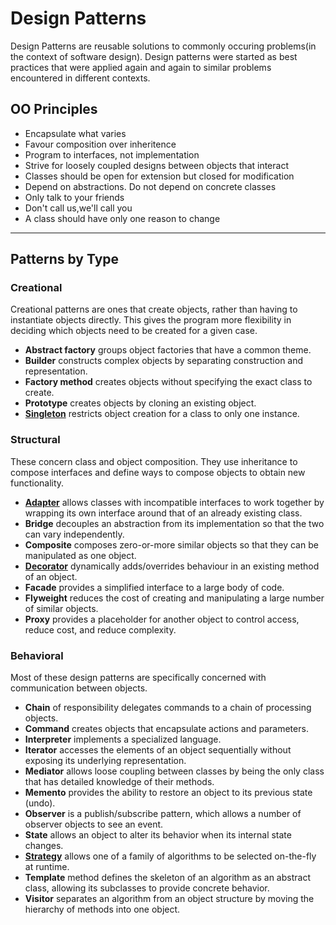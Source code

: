 # Design Patterns

Design Patterns are reusable solutions to commonly occuring problems(in the context of software design). Design patterns were started as best practices that were applied again and again to similar problems encountered in different contexts. 



## OO Principles
- Encapsulate what varies
- Favour composition over inheritence
- Program to interfaces, not implementation
- Strive for loosely coupled designs between objects that interact 
- Classes should be open for extension but closed for modification
- Depend on abstractions. Do not depend on concrete classes
- Only talk to your friends
- Don't call us,we'll call you
- A class should have only one reason to change
 
 


-----------



## Patterns by Type


### Creational 
Creational patterns are ones that create objects, rather than having to instantiate objects directly. This gives the program more flexibility in deciding which objects need to be created for a given case.

- **Abstract factory** groups object factories that have a common theme.
- **Builder** constructs complex objects by separating construction and representation.
- **Factory method** creates objects without specifying the exact class to create.
- **Prototype** creates objects by cloning an existing object.
- [**Singleton**](Singleton.abap) restricts object creation for a class to only one instance.

 



### Structural
These concern class and object composition. They use inheritance to compose interfaces and define ways to compose objects to obtain new functionality.

- [**Adapter**](Adapter.abap) allows classes with incompatible interfaces to work together by wrapping its own interface around that of an already existing class.
- **Bridge** decouples an abstraction from its implementation so that the two can vary independently.
- **Composite** composes zero-or-more similar objects so that they can be manipulated as one object.
- [**Decorator**](Decorator.abap) dynamically adds/overrides behaviour in an existing method of an object.
- **Facade** provides a simplified interface to a large body of code.
- **Flyweight** reduces the cost of creating and manipulating a large number of similar objects.
- **Proxy** provides a placeholder for another object to control access, reduce cost, and reduce complexity.

 


### Behavioral
Most of these design patterns are specifically concerned with communication between objects.

- **Chain** of responsibility delegates commands to a chain of processing objects.
- **Command** creates objects that encapsulate actions and parameters.
- **Interpreter** implements a specialized language.
- **Iterator** accesses the elements of an object sequentially without exposing its underlying representation.
- **Mediator** allows loose coupling between classes by being the only class that has detailed knowledge of their methods.
- **Memento** provides the ability to restore an object to its previous state (undo).
- **Observer** is a publish/subscribe pattern, which allows a number of observer objects to see an event.
- **State** allows an object to alter its behavior when its internal state changes.
- [**Strategy**](Strategy.abap) allows one of a family of algorithms to be selected on-the-fly at runtime.
- **Template** method defines the skeleton of an algorithm as an abstract class, allowing its subclasses to provide concrete behavior.
- **Visitor** separates an algorithm from an object structure by moving the hierarchy of methods into one object.
